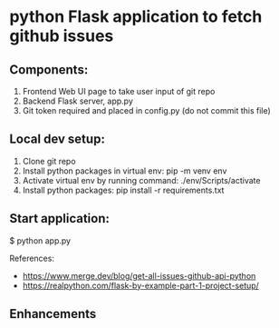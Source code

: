 # python Flask application to fetch github issues

## Components:
1. Frontend Web UI page to take user input of git repo
2. Backend Flask server, app.py
3. Git token required and placed in config.py (do not commit this file)

## Local dev setup:
1. Clone git repo
2. Install python packages in virtual env: pip -m venv env
3. Activate virtual env by running command: ./env/Scripts/activate
4. Install python packages: pip install -r requirements.txt


## Start application:
$ python app.py

References:
- https://www.merge.dev/blog/get-all-issues-github-api-python
- https://realpython.com/flask-by-example-part-1-project-setup/


## Enhancements
